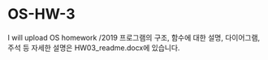 # OS-HW-3
I will upload OS homework /2019
프로그램의 구조, 함수에 대한 설명, 다이어그램, 주석 등 자세한 설명은 HW03_readme.docx에 있습니다.

